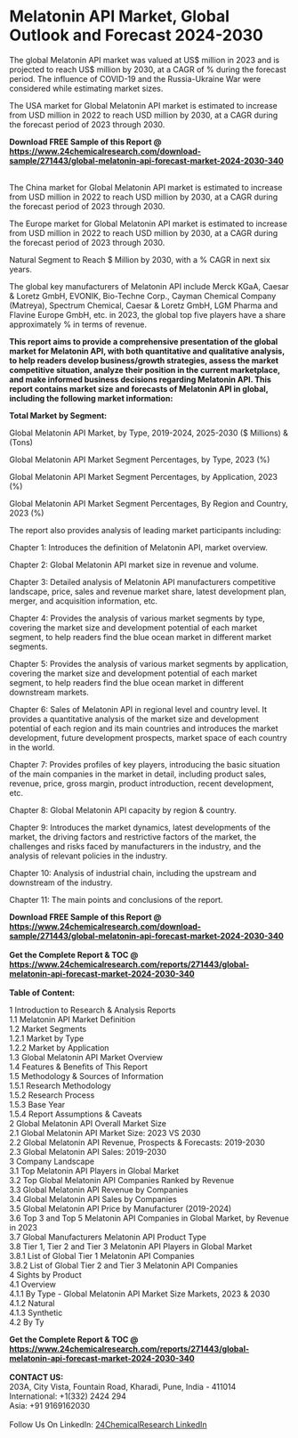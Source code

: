 <h1>Melatonin API Market, Global Outlook and Forecast 2024-2030</h1><p>The global Melatonin API market was valued at US$ million in 2023 and is projected to reach US$ million by 2030, at a CAGR of % during the forecast period. The influence of COVID-19 and the Russia-Ukraine War were considered while estimating market sizes.
</p><p>The USA market for Global Melatonin API market is estimated to increase from USD million in 2022 to reach USD million by 2030, at a CAGR during the forecast period of 2023 through 2030.</p><p>
</p><div><b>Download FREE Sample of this Report @ 
            <a href="https://www.24chemicalresearch.com/download-sample/271443/global-melatonin-api-forecast-market-2024-2030-340">
            https://www.24chemicalresearch.com/download-sample/271443/global-melatonin-api-forecast-market-2024-2030-340</a></b></div><br><p>The China market for Global Melatonin API market is estimated to increase from USD million in 2022 to reach USD million by 2030, at a CAGR during the forecast period of 2023 through 2030.</p><p>
</p><p>The Europe market for Global Melatonin API market is estimated to increase from USD million in 2022 to reach USD million by 2030, at a CAGR during the forecast period of 2023 through 2030.</p><p>
Natural Segment to Reach $ Million by 2030, with a % CAGR in next six years.</p><p>
The global key manufacturers of Melatonin API include Merck KGaA, Caesar &amp; Loretz GmbH, EVONIK, Bio-Techne Corp., Cayman Chemical Company (Matreya), Spectrum Chemical, Caesar &amp; Loretz GmbH, LGM Pharma and Flavine Europe GmbH, etc. in 2023, the global top five players have a share approximately % in terms of revenue.</p><p>
<strong>This report aims to provide a comprehensive presentation of the global market for Melatonin API, with both quantitative and qualitative analysis, to help readers develop business/growth strategies, assess the market competitive situation, analyze their position in the current marketplace, and make informed business decisions regarding Melatonin API. This report contains market size and forecasts of Melatonin API in global, including the following market information:</strong></p><p>
</p><p>
<strong>Total Market by Segment:</strong></p><p>
Global Melatonin API Market, by Type, 2019-2024, 2025-2030 ($ Millions) &amp; (Tons)</p><p>
Global Melatonin API Market Segment Percentages, by Type, 2023 (%)</p><p>
</p><p>
Global Melatonin API Market Segment Percentages, by Application, 2023 (%)</p><p>
</p><p>
Global Melatonin API Market Segment Percentages, By Region and Country, 2023 (%)</p><p>
</p><p>
The report also provides analysis of leading market participants including:</p><p>
</p><p>
</p><p>
Chapter 1: Introduces the definition of Melatonin API, market overview.</p><p>
Chapter 2: Global Melatonin API market size in revenue and volume.</p><p>
Chapter 3: Detailed analysis of Melatonin API manufacturers competitive landscape, price, sales and revenue market share, latest development plan, merger, and acquisition information, etc.</p><p>
Chapter 4: Provides the analysis of various market segments by type, covering the market size and development potential of each market segment, to help readers find the blue ocean market in different market segments.</p><p>
Chapter 5: Provides the analysis of various market segments by application, covering the market size and development potential of each market segment, to help readers find the blue ocean market in different downstream markets.</p><p>
Chapter 6: Sales of Melatonin API in regional level and country level. It provides a quantitative analysis of the market size and development potential of each region and its main countries and introduces the market development, future development prospects, market space of each country in the world.</p><p>
Chapter 7: Provides profiles of key players, introducing the basic situation of the main companies in the market in detail, including product sales, revenue, price, gross margin, product introduction, recent development, etc.</p><p>
Chapter 8: Global Melatonin API capacity by region &amp; country.</p><p>
Chapter 9: Introduces the market dynamics, latest developments of the market, the driving factors and restrictive factors of the market, the challenges and risks faced by manufacturers in the industry, and the analysis of relevant policies in the industry.</p><p>
Chapter 10: Analysis of industrial chain, including the upstream and downstream of the industry.</p><p>
Chapter 11: The main points and conclusions of the report.</p><div><b>Download FREE Sample of this Report @ 
            <a href="https://www.24chemicalresearch.com/download-sample/271443/global-melatonin-api-forecast-market-2024-2030-340">
            https://www.24chemicalresearch.com/download-sample/271443/global-melatonin-api-forecast-market-2024-2030-340</a></b></div><br><div><b>Get the Complete Report & TOC @ 
            <a href="https://www.24chemicalresearch.com/reports/271443/global-melatonin-api-forecast-market-2024-2030-340">
            https://www.24chemicalresearch.com/reports/271443/global-melatonin-api-forecast-market-2024-2030-340</a></b></div><br>
            <b>Table of Content:</b><p>1 Introduction to Research & Analysis Reports<br />
    1.1 Melatonin API Market Definition<br />
    1.2 Market Segments<br />
        1.2.1 Market by Type<br />
        1.2.2 Market by Application<br />
    1.3 Global Melatonin API Market Overview<br />
    1.4 Features & Benefits of This Report<br />
    1.5 Methodology & Sources of Information<br />
        1.5.1 Research Methodology<br />
        1.5.2 Research Process<br />
        1.5.3 Base Year<br />
        1.5.4 Report Assumptions & Caveats<br />
2 Global Melatonin API Overall Market Size<br />
    2.1 Global Melatonin API Market Size: 2023 VS 2030<br />
    2.2 Global Melatonin API Revenue, Prospects & Forecasts: 2019-2030<br />
    2.3 Global Melatonin API Sales: 2019-2030<br />
3 Company Landscape<br />
    3.1 Top Melatonin API Players in Global Market<br />
    3.2 Top Global Melatonin API Companies Ranked by Revenue<br />
    3.3 Global Melatonin API Revenue by Companies<br />
    3.4 Global Melatonin API Sales by Companies<br />
    3.5 Global Melatonin API Price by Manufacturer (2019-2024)<br />
    3.6 Top 3 and Top 5 Melatonin API Companies in Global Market, by Revenue in 2023<br />
    3.7 Global Manufacturers Melatonin API Product Type<br />
    3.8 Tier 1, Tier 2 and Tier 3 Melatonin API Players in Global Market<br />
        3.8.1 List of Global Tier 1 Melatonin API Companies<br />
        3.8.2 List of Global Tier 2 and Tier 3 Melatonin API Companies<br />
4 Sights by Product<br />
    4.1 Overview<br />
        4.1.1 By Type - Global Melatonin API Market Size Markets, 2023 & 2030<br />
        4.1.2 Natural<br />
        4.1.3 Synthetic<br />
    4.2 By Ty</p><div><b>Get the Complete Report & TOC @ 
            <a href="https://www.24chemicalresearch.com/reports/271443/global-melatonin-api-forecast-market-2024-2030-340">
            https://www.24chemicalresearch.com/reports/271443/global-melatonin-api-forecast-market-2024-2030-340</a></b></div><br><b>CONTACT US:</b><br>
            203A, City Vista, Fountain Road, Kharadi, Pune, India - 411014<br>
            International: +1(332) 2424 294<br>
            Asia: +91 9169162030 <br><br>
            Follow Us On LinkedIn: <a href="https://www.linkedin.com/company/24chemicalresearch/">24ChemicalResearch LinkedIn</a>